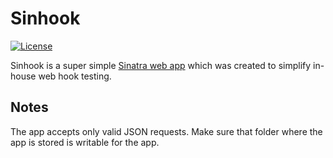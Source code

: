 # Sinhook

[![License](http://img.shields.io/badge/license-MIT-blue.svg?style=flat)](http://www.opensource.org/licenses/MIT)

Sinhook is a super simple [Sinatra web app](http://www.sinatrarb.com/) which was created to simplify in-house web hook testing.

## Notes

The app accepts only valid JSON requests. Make sure that folder where the app is stored is writable for the app.
